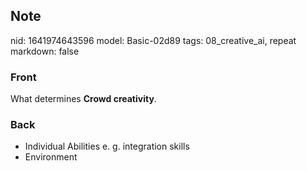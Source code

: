 ## Note
nid: 1641974643596
model: Basic-02d89
tags: 08_creative_ai, repeat
markdown: false

### Front
What determines <b>Crowd creativity</b>.

### Back
<ul>
  <li>Individual Abilities e. g. integration skills
  <li>Environment
</ul>
